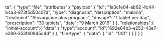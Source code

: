 ta": {
    	"type":"file",
    	"attributes":{
    		"payload":{ 
    			"id": "1a3c1e04-ab62-4c44-b4a3-873f5d50c07d",
				 "type": "diagnosis",
				 "description": "malaria",
				 "treatment":"Atovaquone plus proguanil",
				 "dosage": "1 tablet per day",
				 "prescription": "30 tablets",
				 "date": "9 March 2019"
    		}
    	},
    	"relationships":{
    		"initial-account":{
    			"data":{
	    			"type":"account",
    				"id":"692e64b3-e252-43e7-a289-353f40945c4d"
    			}
    		},
    		"file-type": {
    			"data": {
    				"id": "001"
    			}
    		}
    	}
    }
}
